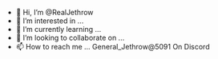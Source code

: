- 👋 Hi, I’m @RealJethrow
- 👀 I’m interested in ...
- 🌱 I’m currently learning ...
- 💞️ I’m looking to collaborate on ...
- 📫 How to reach me ... General_Jethrow@5091 On Discord

<!---
RealJethrow/RealJethrow is a ✨ special ✨ repository because its `README.md` (this file) appears on your GitHub profile.
You can click the Preview link to take a look at your changes.
--->
